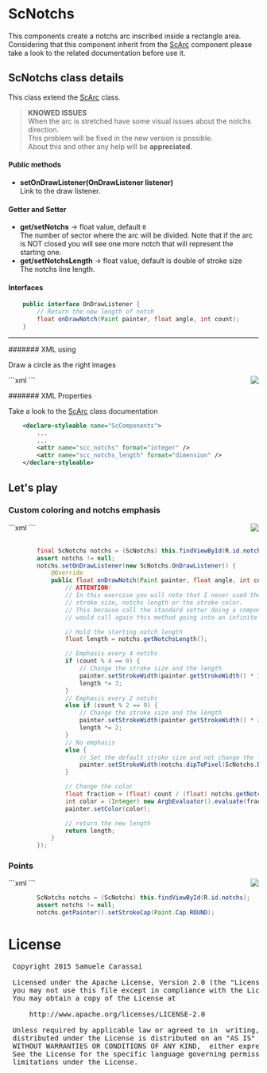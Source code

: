 # ScNotchs
This components create a notchs arc inscribed inside a rectangle area.<br />
Considering that this component inherit from the [ScArc](ScArc) component please take a look to the related documentation before use it.


## ScNotchs class details
This class extend the [ScArc](ScArc) class.

> **KNOWED ISSUES**<br />
> When the arc is stretched have some visual issues about the notchs direction.<br />
> This problem will be fixed in the new version is possible.<br />
> About this and other any help will be **appreciated**.<br />

#### Public methods

- **setOnDrawListener(OnDrawListener listener)**<br />
Link to the draw listener.


#### Getter and Setter
- **get/setNotchs**  -> float value, default <code>0</code><br />
The number of sector where the arc will be divided.
Note that if the arc is NOT closed you will see one more notch that will represent the starting one.
- **get/setNotchsLength**  -> float value, default is double of stroke size<br />
The notchs line length.


#### Interfaces

```java
    public interface OnDrawListener {
        // Return the new length of notch
        float onDrawNotch(Paint painter, float angle, int count);
    }
```

---
####### XML using

Draw a circle as the right images

<img align="right" src="https://github.com/Paroca72/sc-widgets/blob/master/raw/scnotchs/1.jpg"> 
```xml
    <com.sccomponents.widgets.ScNotchs
        xmlns:sc="http://schemas.android.com/apk/res-auto"
        android:layout_width="200dp"
        android:layout_height="wrap_content"
        android:padding="10dp"
        sc:scc_notchs="10"
    />
```


####### XML Properties

Take a look to the [ScArc](ScArc) class documentation
```xml
    <declare-styleable name="ScComponents">
        ...
        ...
        <attr name="scc_notchs" format="integer" />
        <attr name="scc_notchs_length" format="dimension" />
    </declare-styleable>
```

## Let's play

### Custom coloring and notchs emphasis

<img align="right" src="https://github.com/Paroca72/sc-widgets/blob/master/raw/scnotchs/2.jpg"> 
```xml
    <com.sccomponents.widgets.ScNotchs
        xmlns:sc="http://schemas.android.com/apk/res-auto"
        android:id="@+id/notchs"
        android:layout_width="200dp"
        android:layout_height="wrap_content"
        android:background="#cccccc"
        android:padding="10dp"
        sc:scc_angle_start="-90"
        sc:scc_notchs="16"/>
```

<br />
<br />

```java
        final ScNotchs notchs = (ScNotchs) this.findViewById(R.id.notchs);
        assert notchs != null;
        notchs.setOnDrawListener(new ScNotchs.OnDrawListener() {
            @Override
            public float onDrawNotch(Paint painter, float angle, int count) {
                // ATTENTION!
                // In this exercise you will note that I never used the class setter to set the
                // stroke size, notchs length or the stroke color.
                // This because call the standard setter doing a component invalidate that
                // would call again this method going into an infinite loop.

                // Hold the starting notch length
                float length = notchs.getNotchsLength();

                // Emphasis every 4 notchs
                if (count % 4 == 0) {
                    // Change the stroke size and the length
                    painter.setStrokeWidth(painter.getStrokeWidth() * 3);
                    length *= 3;
                }
                // Emphasis every 2 notchs
                else if (count % 2 == 0) {
                    // Change the stroke size and the length
                    painter.setStrokeWidth(painter.getStrokeWidth() * 2);
                    length *= 2;
                }
                // No emphasis
                else {
                    // Set the default stroke size and not change the length
                    painter.setStrokeWidth(notchs.dipToPixel(ScNotchs.DEFAULT_STROKE_SIZE));
                }

                // Change the color
                float fraction = (float) count / (float) notchs.getNotchs();
                int color = (Integer) new ArgbEvaluator().evaluate(fraction, 0xffff0000, 0xff0000ff);
                painter.setColor(color);

                // return the new length
                return length;
            }
        });
```

### Points

<img align="right" src="https://github.com/Paroca72/sc-widgets/blob/master/raw/scnotchs/3.jpg"> 
```xml
    <com.sccomponents.widgets.ScNotchs
        xmlns:sc="http://schemas.android.com/apk/res-auto"
        android:id="@+id/notchs"
        android:layout_width="200dp"
        android:layout_height="wrap_content"
        android:background="#cccccc"
        android:padding="10dp"
        sc:scc_angle_sweep="270"
        sc:scc_notchs="9"
        sc:scc_notchs_length="1dp"
        sc:scc_stroke_size="12dp"/>
```

```java
        ScNotchs notchs = (ScNotchs) this.findViewById(R.id.notchs);
        assert notchs != null;
        notchs.getPainter().setStrokeCap(Paint.Cap.ROUND);
```


# License
<pre>
 Copyright 2015 Samuele Carassai

 Licensed under the Apache License, Version 2.0 (the "License");
 you may not use this file except in compliance with the License.
 You may obtain a copy of the License at

     http://www.apache.org/licenses/LICENSE-2.0

 Unless required by applicable law or agreed to in  writing, software
 distributed under the License is distributed on an "AS IS" BASIS,
 WITHOUT WARRANTIES OR CONDITIONS OF ANY KIND,  either express or implied.
 See the License for the specific language governing permissions and
 limitations under the License.
</pre>